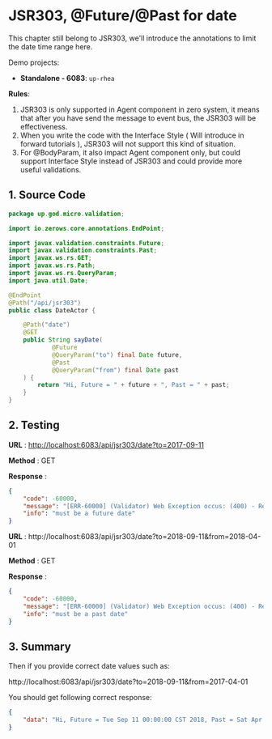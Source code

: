 # JSR303, @Future/@Past for date

This chapter still belong to JSR303, we'll introduce the annotations to limit the date time range here.

Demo projects:

* **Standalone - 6083**: `up-rhea`

**Rules**:

1. JSR303 is only supported in Agent component in zero system, it means that after you have send the message to event
   bus, the JSR303 will be effectiveness.
2. When you write the code with the Interface Style \( Will introduce in forward tutorials \), JSR303 will not support
   this kind of situation.
3. For @BodyParam, it also impact Agent component only, but could support Interface Style instead of JSR303 and could
   provide more useful validations.

## 1. Source Code

```java
package up.god.micro.validation;

import io.zerows.core.annotations.EndPoint;

import javax.validation.constraints.Future;
import javax.validation.constraints.Past;
import javax.ws.rs.GET;
import javax.ws.rs.Path;
import javax.ws.rs.QueryParam;
import java.util.Date;

@EndPoint
@Path("/api/jsr303")
public class DateActor {

    @Path("date")
    @GET
    public String sayDate(
            @Future
            @QueryParam("to") final Date future,
            @Past
            @QueryParam("from") final Date past
    ) {
        return "Hi, Future = " + future + ", Past = " + past;
    }
}
```

## 2. Testing

**URL** : [http://localhost:6083/api/jsr303/date?to=2017-09-11](http://localhost:6083/api/jsr303/date?to=2017-09-11)

**Method** : GET

**Response** :

```json
{
    "code": -60000,
    "message": "[ERR-60000] (Validator) Web Exception occus: (400) - Request validation handler, class = class up.god.micro.validation.DateActor, method = public java.lang.String up.god.micro.validation.DateActor.sayDate(java.util.Date,java.util.Date), message = must be a future date.",
    "info": "must be a future date"
}
```

**URL** : http://localhost:6083/api/jsr303/date?to=2018-09-11&from=2018-04-01

**Method** : GET

**Response** :

```json
{
    "code": -60000,
    "message": "[ERR-60000] (Validator) Web Exception occus: (400) - Request validation handler, class = class up.god.micro.validation.DateActor, method = public java.lang.String up.god.micro.validation.DateActor.sayDate(java.util.Date,java.util.Date), message = must be a past date.",
    "info": "must be a past date"
}
```

## 3. Summary

Then if you provide correct date values such as:

http://localhost:6083/api/jsr303/date?to=2018-09-11&from=2017-04-01

You should get following correct response:

```json
{
    "data": "Hi, Future = Tue Sep 11 00:00:00 CST 2018, Past = Sat Apr 01 00:00:00 CST 2017"
}
```



